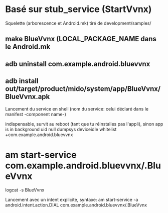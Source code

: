 # Basé sur stub_service (StartVvnx)
  
 Squelette (arborescence et Android.mk) tiré de development/samples/
 ## make BlueVvnx (LOCAL_PACKAGE_NAME dans le Android.mk
 
 ## adb uninstall com.example.android.bluevvnx
 
 
 ## adb install out/target/product/mido/system/app/BlueVvnx/BlueVvnx.apk

 
 Lancement du service en shell (nom du service: celui déclaré dans le manifest -component name-) 
 
 indispensable, survit au reboot (tant que tu réinstalles pas l'appli), sinon app is in background uid null
 dumpsys deviceidle whitelist +com.example.android.bluevvnx
 
 # am start-service com.example.android.bluevvnx/.BlueVvnx  
  
 
 logcat -s BlueVvnx
 
 
 Lancement avec un intent explicite, syntaxe:
 am start-service -a android.intent.action.DIAL com.example.android.bluevvnx/.BlueVvnx

 
 


